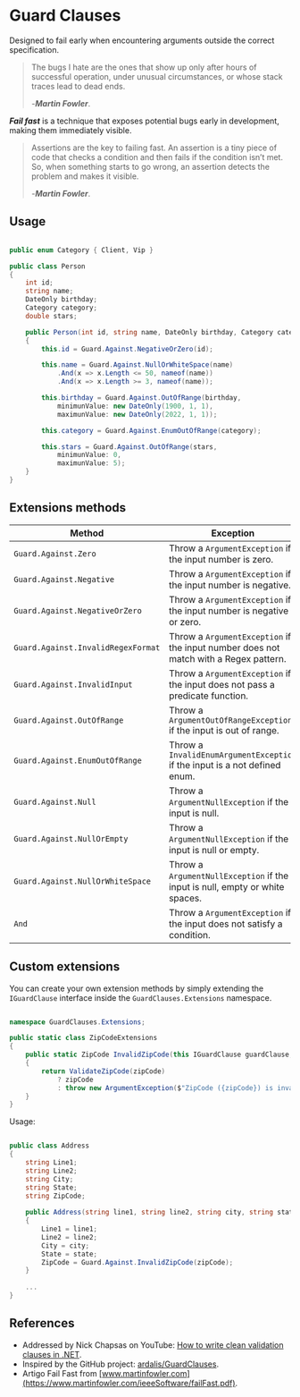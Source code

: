 # Guard Clauses

Designed to fail early when encountering arguments outside the correct specification. 

> The bugs I hate are the ones that show up only after hours of successful operation, under unusual circumstances, or whose stack traces lead to dead ends.
> 
> -**_Martin Fowler_**.

**_Fail fast_** is a technique that exposes potential bugs early in development, making them immediately visible.

> Assertions are the key to failing fast. An assertion is a tiny piece of code that checks a condition and then fails if the condition isn’t met. So, when something starts to go wrong, an assertion detects the problem and makes it visible.
> 
> -**_Martin Fowler_**.

## Usage

```C#

public enum Category { Client, Vip }

public class Person
{
    int id;
    string name;
    DateOnly birthday;
    Category category;
    double stars;

    public Person(int id, string name, DateOnly birthday, Category category, double stars)
    {
        this.id = Guard.Against.NegativeOrZero(id);

        this.name = Guard.Against.NullOrWhiteSpace(name)
            .And(x => x.Length <= 50, nameof(name))
            .And(x => x.Length >= 3, nameof(name));

        this.birthday = Guard.Against.OutOfRange(birthday,
            minimunValue: new DateOnly(1900, 1, 1),
            maximunValue: new DateOnly(2022, 1, 1));

        this.category = Guard.Against.EnumOutOfRange(category);

        this.stars = Guard.Against.OutOfRange(stars,
            minimunValue: 0,
            maximunValue: 5);
    }
}

```

## Extensions methods

| Method | Exception |
| -------|-----------|
| `Guard.Against.Zero`                | Throw a `ArgumentException` if the input number is zero.|
| `Guard.Against.Negative`            | Throw a `ArgumentException` if the input number is negative.|
| `Guard.Against.NegativeOrZero`      | Throw a `ArgumentException` if the input number is negative or zero.|
| `Guard.Against.InvalidRegexFormat`  | Throw a `ArgumentException` if the input number does not match with a Regex pattern.|
| `Guard.Against.InvalidInput`        | Throw a `ArgumentException` if the input does not pass a predicate function.|
| `Guard.Against.OutOfRange`          | Throw a `ArgumentOutOfRangeException` if the input is out of range.|
| `Guard.Against.EnumOutOfRange`      | Throw a `InvalidEnumArgumentException` if the input is a not defined enum.|
| `Guard.Against.Null`                | Throw a `ArgumentNullException` if the input is null.|
| `Guard.Against.NullOrEmpty`         | Throw a `ArgumentNullException` if the input is null or empty.|
| `Guard.Against.NullOrWhiteSpace`    | Throw a `ArgumentNullException` if the input is null, empty or white spaces.|
| `And`                               | Throw a `ArgumentException` if the input does not satisfy a condition.|

## Custom extensions

You can create your own extension methods by simply extending the `IGuardClause` interface inside the `GuardClauses.Extensions` namespace.

```C#

namespace GuardClauses.Extensions;

public static class ZipCodeExtensions
{
    public static ZipCode InvalidZipCode(this IGuardClause guardClause, ZipCode zipCode)
    {
        return ValidateZipCode(zipCode)
            ? zipCode
            : throw new ArgumentException($"ZipCode ({zipCode}) is invalid.", nameof(zipCode));
    }
}

```

Usage:

```C#

public class Address
{
    string Line1;
    string Line2;
    string City;
    string State;
    string ZipCode;
    
    public Address(string line1, string line2, string city, string state, ZipCode zipCode)
    {
        Line1 = line1;
        Line2 = line2;
        City = city;
        State = state;
        ZipCode = Guard.Against.InvalidZipCode(zipCode);
    }
    
    ...
}

```

## References

- Addressed by Nick Chapsas on YouTube: [How to write clean validation clauses in .NET](https://youtu.be/Tvx6DNarqDM).
- Inspired by the GitHub project: [ardalis/GuardClauses](https://github.com/ardalis/GuardClauses).
- Artigo Fail Fast from [www.martinfowler.com](https://www.martinfowler.com/ieeeSoftware/failFast.pdf).
